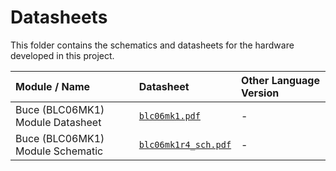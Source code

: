 # Datasheets

This folder contains the schematics and datasheets for the hardware developed in this project.

| Module / Name | Datasheet | Other Language Version |
|:------------- | :-------- | :--------------------- |
| Buce (BLC06MK1) Module Datasheet | [`blc06mk1.pdf`](blc06mk1.pdf) | - |
| Buce (BLC06MK1) Module Schematic | [`blc06mk1r4_sch.pdf`](blc06mk1r4_sch.pdf) | - |
